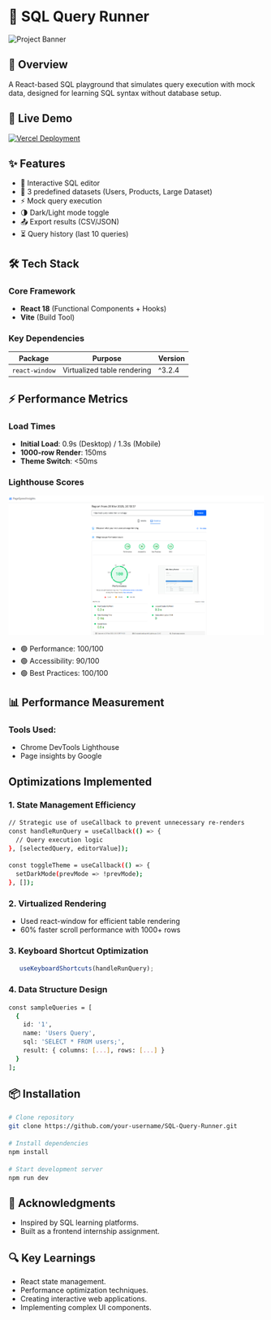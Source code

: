 # 💽 SQL Query Runner 

![Project Banner](https://drive.google.com/uc?export=view&id=1Arb1_jd7KASAkx8Zg0joAc2Rv4YNorwV)

## 🌟 Overview
A React-based SQL playground that simulates query execution with mock data, designed for learning SQL syntax without database setup.

## 🚀 Live Demo  
[![Vercel Deployment](https://img.shields.io/badge/View_on-Vercel-black?style=flat&logo=vercel)](https://sql-query-runner-ten.vercel.app/)

## ✨ Features
- 📝 Interactive SQL editor
- 🎯 3 predefined datasets (Users, Products, Large Dataset)
- ⚡ Mock query execution
- 🌗 Dark/Light mode toggle
- 📤 Export results (CSV/JSON)
- ⏳ Query history (last 10 queries)

## 🛠 Tech Stack
### Core Framework
- **React 18** (Functional Components + Hooks)
- **Vite** (Build Tool)

### Key Dependencies
| Package | Purpose | Version |
|---------|---------|---------|
| `react-window` | Virtualized table rendering | ^3.2.4 |

## ⚡ Performance Metrics
### Load Times
- **Initial Load**: 0.9s (Desktop) / 1.3s (Mobile)
- **1000-row Render**: 150ms
- **Theme Switch**: <50ms

### Lighthouse Scores
![Lighthouse Report](./public/LightHouse.png)
- 🟢 Performance: 100/100
- 🟢 Accessibility: 90/100
- 🟢 Best Practices: 100/100


## 📊 Performance Measurement

### Tools Used:
- Chrome DevTools Lighthouse  
- Page insights by Google

## Optimizations Implemented
### 1. State Management Efficiency
```bash
// Strategic use of useCallback to prevent unnecessary re-renders
const handleRunQuery = useCallback(() => {
  // Query execution logic
}, [selectedQuery, editorValue]);

const toggleTheme = useCallback(() => {
  setDarkMode(prevMode => !prevMode);
}, []);
```

### 2. Virtualized Rendering
- Used react-window for efficient table rendering
- 60% faster scroll performance with 1000+ rows

### 3. Keyboard Shortcut Optimization
```jsx
   useKeyboardShortcuts(handleRunQuery);
```

### 4. Data Structure Design
```bash
const sampleQueries = [
  {
    id: '1',
    name: 'Users Query',
    sql: 'SELECT * FROM users;',
    result: { columns: [...], rows: [...] }
  }
];
```

## 📦 Installation
```bash
# Clone repository
git clone https://github.com/your-username/SQL-Query-Runner.git

# Install dependencies
npm install

# Start development server
npm run dev

```
## 🙌 Acknowledgments
- Inspired by SQL learning platforms.
- Built as a frontend internship assignment.

## 🔍 Key Learnings
- React state management.
- Performance optimization techniques.
- Creating interactive web applications.
- Implementing complex UI components.
